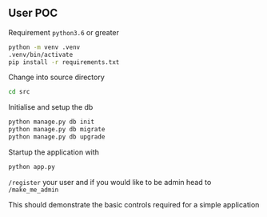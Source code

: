 ## User POC

Requirement `python3.6` or greater

```bash
python -m venv .venv
.venv/bin/activate
pip install -r requirements.txt
```

Change into source directory

```bash
cd src
```

Initialise and setup the db
```bash
python manage.py db init
python manage.py db migrate
python manage.py db upgrade
```

Startup the application with
```bash
python app.py
```

`/register` your user and if you would like to be admin head to `/make_me_admin`

This should demonstrate the basic controls required for a simple application
